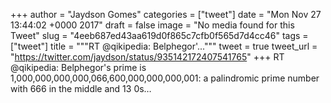 
+++
author = "Jaydson Gomes"
categories = ["tweet"]
date = "Mon Nov 27 13:44:02 +0000 2017"
draft = false
image = "No media found for this Tweet"
slug = "4eeb687ed43aa619d0f865c7cfb0f565d7d4cc46"
tags = ["tweet"]
title = """RT @qikipedia: Belphegor'..."""
tweet = true
tweet_url = "https://twitter.com/jaydson/status/935142172407541765"
+++
RT @qikipedia: Belphegor's prime is 1,000,000,000,000,066,600,000,000,000,001: a palindromic prime number with 666 in the middle and 13 0s…
